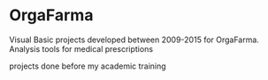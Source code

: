 # OrgaFarma
Visual Basic projects developed between 2009-2015 for OrgaFarma. Analysis tools for medical prescriptions 

projects done before my academic training

